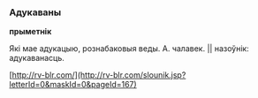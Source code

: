 ### Адукаваны
**прыметнік**

Які мае адукацыю, рознабаковыя веды. А. чалавек. || назоўнік: адукаванасць.

<a rel="author">[http://rv-blr.com/](http://rv-blr.com/slounik.jsp?letterId=0&maskId=0&pageId=167)</a>

